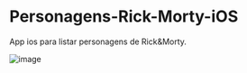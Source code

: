 # Personagens-Rick-Morty-iOS
App ios para listar personagens de Rick&amp;Morty.


![image](https://user-images.githubusercontent.com/30189037/156460260-486f6ee9-357d-4f8f-a948-b7ea7e52884f.png)
